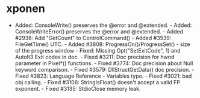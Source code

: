 # xponen
- Added: ConsoleWrite() preserves the @error and @extended. - Added: ConsoleWriteError() preserves the @error and @extended. - Added #2938: Add "GetCount" to ControlCommand() - Added #3539: FileGetTime() UTC. - Added #3808: ProgressOn()/ProgressSet() - size of the progress window  - Fixed: Missing Opt("SetExitCode", 1) and AutoIt3 Exit codes in doc. - Fixed #3211: Doc precision for hwnd parameter in Pixel*() functions. - Fixed #3774: Doc precision about Null keyword comparison. - Fixed #3579: DllStructGetData() doc precision. - Fixed #3823: Language Reference - Variables typo. - Fixed #3021: bad obj calling. - Fixed #3106: StringIsFloat() doesn't accept a valid FP exponent. - Fixed #3135: StdioClose memory leak.
